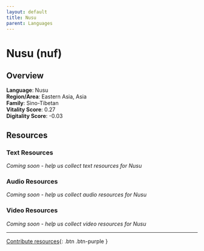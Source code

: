 ```yaml
---
layout: default
title: Nusu
parent: Languages
---
```


# Nusu (nuf)

## Overview

**Language**: Nusu  
**Region/Area**: Eastern Asia, Asia  
**Family**: Sino-Tibetan  
**Vitality Score**: 0.27  
**Digitality Score**: -0.03  

## Resources

### Text Resources
*Coming soon - help us collect text resources for Nusu*

### Audio Resources
*Coming soon - help us collect audio resources for Nusu*

### Video Resources
*Coming soon - help us collect video resources for Nusu*

---

[Contribute resources](https://fairtrain.github.io/){: .btn .btn-purple }
